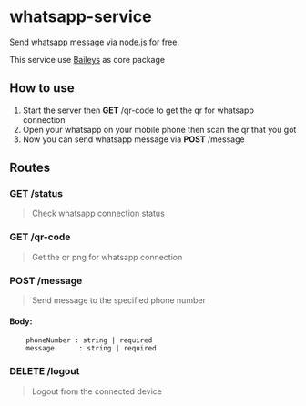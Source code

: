 # whatsapp-service

Send whatsapp message via node.js for free.

This service use <a href="https://github.com/WhiskeySockets/Baileys" target="_blank">Baileys</a> as core package

## How to use

1. Start the server then **GET** /qr-code to get the qr for whatsapp connection
2. Open your whatsapp on your mobile phone then scan the qr that you got
3. Now you can send whatsapp message via **POST** /message

## Routes

### **GET** /status

> Check whatsapp connection status

### **GET** /qr-code

> Get the qr png for whatsapp connection

### **POST** /message

> Send message to the specified phone number

#### **Body:**

```
    phoneNumber : string | required
    message      : string | required
```

### **DELETE** /logout

> Logout from the connected device
